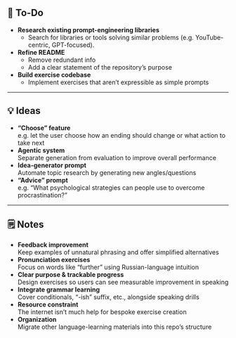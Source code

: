 ## 📝 To-Do
- **Research existing prompt-engineering libraries**  
   - Search for libraries or tools solving similar problems (e.g. YouTube-centric, GPT-focused).  
- **Refine README**  
   - Remove redundant info  
   - Add a clear statement of the repository’s purpose  
- **Build exercise codebase**  
   - Implement exercises that aren’t expressible as simple prompts  

---

## 💡 Ideas
- **“Choose” feature**  
  e.g. let the user choose how an ending should change or what action to take next  
- **Agentic system**  
  Separate generation from evaluation to improve overall performance  
- **Idea-generator prompt**  
  Automate topic research by generating new angles/questions  
- **“Advice” prompt**  
  e.g. “What psychological strategies can people use to overcome procrastination?”  

---

## 🗒️ Notes
- **Feedback improvement**  
  Keep examples of unnatural phrasing and offer simplified alternatives  
- **Pronunciation exercises**  
  Focus on words like “further” using Russian-language intuition  
- **Clear purpose & trackable progress**  
  Design exercises so users can see measurable improvement in speaking  
- **Integrate grammar learning**  
  Cover conditionals, “-ish” suffix, etc., alongside speaking drills  
- **Resource constraint**  
  The internet isn’t much help for bespoke exercise creation  
- **Organization**  
  Migrate other language-learning materials into this repo’s structure  
